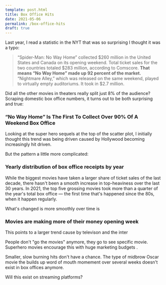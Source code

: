 ```yaml
---
template: post.html
title: Box Office Hits
date: 2021-05-06
permalink: /box-office-hits
draft: true
---
```


<link rel='stylesheet' type='text/css' href='style.css'>
Last year, I read a statistic in the NYT that was so surprising I thought it was a typo:

> “Spider-Man: No Way Home” collected $260 million in the United States and Canada on its opening weekend. Total ticket sales for the two countries totaled $283 million, according to Comscore. **That means “No Way Home” made up 92 percent of the market.** “Nightmare Alley,” which was released on the same weekend, played to virtually empty auditoriums. It took in $2.7 million.

Did all the other movies in theaters really split just 8% of the audience? Scraping domestic box office numbers, it turns out to be both surprising and true: 

### “No Way Home” Is The First To Collect Over 90% Of A Weekend Box Office

<div class='weekly-top-percent full-width'></div>

Looking at the super hero sequels at the top of the scatter plot, I initially thought this trend was being driven caused by Hollywood becoming increasingly hit driven.

But the pattern a little more complicated:

### Yearly distribution of box office receipts by year

<div class='year-distribution full-width'></div>

While the biggest movies have taken a larger share of ticket sales of the last decade, there hasn't been a smooth increase in top-heaviness over the last 30 years. In 2021, the top five grossing movies took more than a quarter of the year's total box office — the first time that's happened since the 80s, when it happen regularly.  

What's changed is more smoothly over time is 

### Movies are making more of their money opening week

<div class='best-week-scatter full-width'></div>

This points to a larger trend cause by televison and the inter

People don't "go the movies" anymore, they go to see specific movie. Superhero movies encourage this with huge marketing budgets . 

Smaller, slow burning hits don't have a chance. The type of midbrow Oscar movie the builds up word of mouth momement over several weeks doesn't exist in box offices anymore. 

Will this exist on streaming platforms?



<!-- <div class='year-sm'></div> -->

<!-- <h3>Box office percentage, by week of release</h3> -->

<!-- <div class='by-movie'></div> -->


<!-- > “Spider-Man: No Way Home” collected $260 million in the United States and Canada on its opening weekend. Total ticket sales for the two countries totaled $283 million, according to Comscore. **That means “No Way Home” made up 92 percent of the market.** “Nightmare Alley,” which was released on the same weekend, played to virtually empty auditoriums. It took in $2.7 million. -->





<script src='https://roadtolarissa.com/slinks/static-rss/d3_.js'></script>

<script src='util.js'></script>
<script src='draw-weekly-top-percent.js'></script>
<script src='draw-best-week-scatter.js'></script>
<script src='draw-year-distribution.js'></script>
<script src='init.js'></script>

<!-- 

https://www.boxofficemojo.com/weekend/2021W51/

https://www.nytimes.com/2021/12/26/business/movies-stars-hollywood.html


Less than a million people have streamed CODA 

https://deadline.com/2022/03/oscar-best-picture-nomiees-box-office-boost-streaming-viewership-1234985202/ 


-->